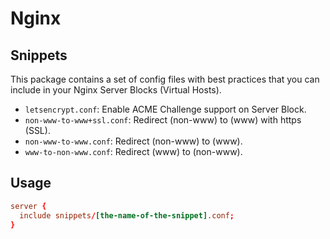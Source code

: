 # Nginx

## Snippets

This package contains a set of config files with best practices that you can include in your Nginx Server Blocks (Virtual Hosts).

- `letsencrypt.conf`: Enable ACME Challenge support on Server Block.
- `non-www-to-www+ssl.conf`: Redirect (non-www) to (www) with https (SSL).
- `non-www-to-www.conf`: Redirect (non-www) to (www).
- `www-to-non-www.conf`: Redirect (www) to (non-www).

## Usage

```conf
server {
  include snippets/[the-name-of-the-snippet].conf;
}
